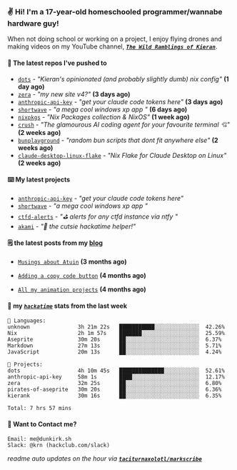 ### ✌️ Hi! I'm a 17-year-old homeschooled programmer/wannabe hardware guy!

When not doing school or working on a project, I enjoy flying drones and making videos on my YouTube channel, [**_`The Wild Ramblings of Kieran`_**](https://youtube.com/@kieran.rambles).

#### 👷 The latest repos I've pushed to

- [`dots`](https://github.com/taciturnaxolotl/dots) - _"Kieran's opinionated (and probably slightly dumb) nix config"_ **(1 day ago)**
- [`zera`](https://github.com/taciturnaxolotl/zera) - _"my new site v4?"_ **(3 days ago)**
- [`anthropic-api-key`](https://github.com/taciturnaxolotl/anthropic-api-key) - _"get your claude code tokens here"_ **(3 days ago)**
- [`shortwave`](https://github.com/taciturnaxolotl/shortwave) - _"a mega cool windows xp app "_ **(6 days ago)**
- [`nixpkgs`](https://github.com/NixOS/nixpkgs) - _"Nix Packages collection & NixOS"_ **(1 week ago)**
- [`crush`](https://github.com/charmbracelet/crush) - _"The glamourous AI coding agent for your favourite terminal 💘"_ **(2 weeks ago)**
- [`bunplayground`](https://github.com/taciturnaxolotl/bunplayground) - _"random bun scripts that dont fit anywhere else"_ **(2 weeks ago)**
- [`claude-desktop-linux-flake`](https://github.com/k3d3/claude-desktop-linux-flake) - _"Nix Flake for Claude Desktop on Linux"_ **(2 weeks ago)**

#### ⌨️ My latest projects

- [`anthropic-api-key`](https://github.com/taciturnaxolotl/anthropic-api-key) - _"get your claude code tokens here"_
- [`shortwave`](https://github.com/taciturnaxolotl/shortwave) - _"a mega cool windows xp app "_
- [`ctfd-alerts`](https://github.com/taciturnaxolotl/ctfd-alerts) - _"⛳ alerts for any ctfd instance via ntfy "_
- [`akami`](https://github.com/taciturnaxolotl/akami) - _"🌷 the cutsie hackatime helper!"_

#### 🗒️ the latest posts from my [blog](https://dunkirk.sh)

- [`Musings about Atuin`](https://dunkirk.sh/blog/atuin/) **(3 months ago)**

- [`Adding a copy code button`](https://dunkirk.sh/blog/adding-a-copy-button/) **(4 months ago)**

- [`All my animation projects`](https://dunkirk.sh/blog/my-animations/) **(4 months ago)**



#### 📡 my [_`hackatime`_](https://waka.hackclub.com) stats from the last week

```text
💾 Languages:
unknown               3h 21m 22s   ███████████░░░░░░░░░░░░░░  42.26%
Nix                   2h 1m 57s    ███████░░░░░░░░░░░░░░░░░░  25.59%
Aseprite              30m 20s      ██░░░░░░░░░░░░░░░░░░░░░░░  6.37%
Markdown              27m 13s      ██░░░░░░░░░░░░░░░░░░░░░░░  5.71%
JavaScript            20m 13s      ██░░░░░░░░░░░░░░░░░░░░░░░  4.24%

💼 Projects:
dots                  4h 10m 45s   ██████████████░░░░░░░░░░░  52.61%
anthropic-api-key     58m 1s       ████░░░░░░░░░░░░░░░░░░░░░  12.17%
zera                  32m 25s      ██░░░░░░░░░░░░░░░░░░░░░░░  6.80%
pirates-of-aseprite   30m 20s      ██░░░░░░░░░░░░░░░░░░░░░░░  6.36%
kierank               30m 16s      ██░░░░░░░░░░░░░░░░░░░░░░░  6.35%

Total: 7 hrs 57 mins
```

#### 📮 Want to Contact me?

```text
Email: me@dunkirk.sh
Slack: @krn (hackclub.com/slack)
```

_readme auto updates on the hour via [**`taciturnaxolotl/markscribe`**](https://github.com/taciturnaxolotl/markscribe)_
